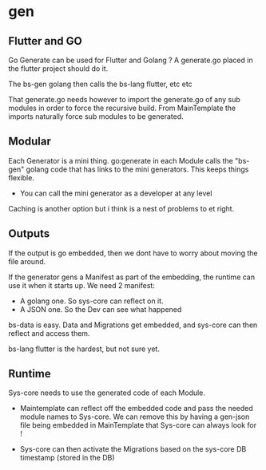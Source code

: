 # gen

## Flutter and GO

Go Generate can be used for Flutter and Golang ?
A generate.go placed in the flutter project should do it.

The bs-gen golang then calls the bs-lang flutter, etc etc

That generate.go needs however to import the generate.go of any sub modules in order to force the recursive build. From MainTemplate the imports naturally force sub modules to be generated.

## Modular

Each Generator is a mini thing. go:generate in each Module calls the "bs-gen" golang code that has links to the mini generators. This keeps things flexible.
- You can call the mini generator as a developer at any level

Caching is another option but i think is a nest of problems to et right.

## Outputs

If the output is go embedded, then we dont have to worry about moving the file around.

If the generator gens a Manifest as part of the embedding, the runtime can use it when it starts up. We need 2 manifest:
- A golang one. So sys-core can reflect on it.
- A JSON one. So the Dev can see what happened

bs-data is easy. Data and Migrations get embedded, and sys-core can then reflect and access them.

bs-lang flutter is the hardest, but not sure yet.

## Runtime

Sys-core needs to use the generated code of each Module.

- Maintemplate can reflect off the embedded code and  pass the needed module names to Sys-core. We can remove this by having a gen-json file being embedded in MainTemplate that Sys-core can always look for !

- Sys-core can then activate the Migrations based on the sys-core DB timestamp (stored in the DB)